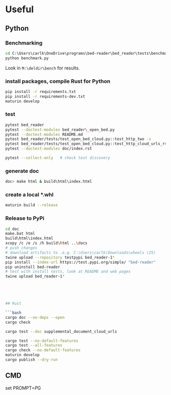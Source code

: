 # Useful

## Python

### Benchmarking

```cmd
cd C:\Users\carlk\OneDrive\programs\bed-reader\bed_reader\tests\benchmark
python benchmark.py
```

Look in `M:\deldir\bench` for results.

### install packages, compile Rust for Python

```bash
pip install -r requirements.txt
pip install -r requirements-dev.txt
maturin develop
```

### test

```bash
pytest bed_reader
pytest --doctest-modules bed_reader\_open_bed.py
pytest --doctest-modules README.md
pytest bed_reader/tests/test_open_bed_cloud.py::test_http_two -s
pytest bed_reader/tests/test_open_bed_cloud.py::test_http_cloud_urls_rst_1 -s
pytest --doctest-modules doc/index.rst

pytest --collect-only   # check test discovery
```

### generate doc

```bash
doc> make html & build\html\index.html
```

### create a local *.whl

```bash
maturin build --release
```

### Release to PyPi

```bash
cd doc
make.bat html
build\html\index.html
xcopy /c /e /s /h build\html ..\docs
# push changes
# download artifacts to .e.g. C:\Users\carlk\Downloads\wheels (25)
twine upload --repository testpypi bed_reader-1*
pip install --index-url https://test.pypi.org/simple/ "bed-reader"
pip uninstall bed-reader
# test with install tests, look at README and web pages
twine upload bed_reader-1*





## Rust

```bash
cargo doc --no-deps --open
cargo check

cargo test --doc supplemental_document_cloud_urls

cargo test --no-default-features
cargo test --all-features
cargo check --no-default-features
maturin develop
cargo publish --dry-run
```

## CMD

set PROMPT=$P$G
